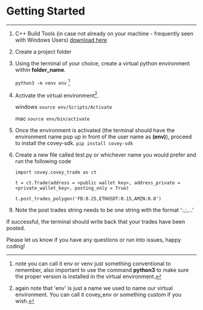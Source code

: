 
# Getting Started
***
1. C++ Build Tools (in case not already on your machine - frequently seen with Windows Users)
[download here](https://visualstudio.microsoft.com/visual-cpp-build-tools/)

2. Create a project folder 

3. Using the terminal of your choice, create a virtual python environment within **folder_name**.

    `python3 -m venv env` [^1]
    
4. Activate the virtual environment[^2]. 

    windows `source env/Scripts/Activate` 

    mac `source env/bin/activate`
 

5. Once the environment is activated (the terminal should have the environment name pop up in front of the user name as **(env)**), proceed to install the covey-sdk.
    `pip install covey-sdk`

6. Create a new file called test.py or whichever name you would prefer and run the following code

    `import covey.covey_trade as ct`

    `t = ct.Trade(address = <public wallet key>, address_private = <private_wallet_key>, posting_only = True)`

    `t.post_trades_polygon('FB:0.25,ETHUSDT:0.15,AMZN:0.0')`

[^1]: note you can call it env or venv just something conventional to remember, also important to use the command **python3** to make sure the proper version is installed in the virtual environment.

[^2]: again note that 'env' is just a name we used to name our virtual environment. You can call it covey_env or something custom if you wish.


9. Note the post trades string needs to be one string with the format '<ticker>:<allocation>,<ticker>:<allocation>,...'

If successful, the terminal should write back that your trades have been posted.

Please let us know if you have any questions or run into issues, happy coding!